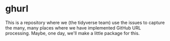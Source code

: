 # ghurl

<!-- badges: start -->
<!-- badges: end -->

This is a repository where we (the tidyverse team) use the issues to capture the many, many places where we have implemented GitHub URL processing.
Maybe, one day, we'll make a little package for this.

